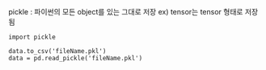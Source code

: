 pickle : 파이썬의 모든 object를 있는 그대로 저장
ex) tensor는 tensor 형태로 저장됨

```
import pickle

data.to_csv('fileName.pkl')
data = pd.read_pickle('fileName.pkl')
```


